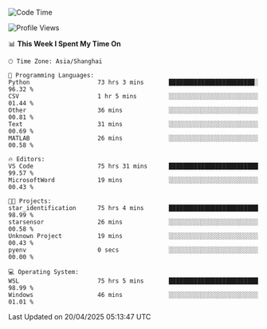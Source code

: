 <!--START_SECTION:waka-->
![Code Time](http://img.shields.io/badge/Code%20Time-2%2C675%20hrs%2058%20mins-blue)

![Profile Views](http://img.shields.io/badge/Profile%20Views-0-blue)

📊 **This Week I Spent My Time On** 

```text
🕑︎ Time Zone: Asia/Shanghai

💬 Programming Languages: 
Python                   73 hrs 3 mins       ████████████████████████░   96.32 % 
CSV                      1 hr 5 mins         ░░░░░░░░░░░░░░░░░░░░░░░░░   01.44 % 
Other                    36 mins             ░░░░░░░░░░░░░░░░░░░░░░░░░   00.81 % 
Text                     31 mins             ░░░░░░░░░░░░░░░░░░░░░░░░░   00.69 % 
MATLAB                   26 mins             ░░░░░░░░░░░░░░░░░░░░░░░░░   00.58 % 

🔥 Editors: 
VS Code                  75 hrs 31 mins      █████████████████████████   99.57 % 
MicrosoftWord            19 mins             ░░░░░░░░░░░░░░░░░░░░░░░░░   00.43 % 

🐱‍💻 Projects: 
star_identification      75 hrs 4 mins       █████████████████████████   98.99 % 
starsensor               26 mins             ░░░░░░░░░░░░░░░░░░░░░░░░░   00.58 % 
Unknown Project          19 mins             ░░░░░░░░░░░░░░░░░░░░░░░░░   00.43 % 
pyenv                    0 secs              ░░░░░░░░░░░░░░░░░░░░░░░░░   00.00 % 

💻 Operating System: 
WSL                      75 hrs 5 mins       █████████████████████████   98.99 % 
Windows                  46 mins             ░░░░░░░░░░░░░░░░░░░░░░░░░   01.01 % 
```


 Last Updated on 20/04/2025 05:13:47 UTC
<!--END_SECTION:waka-->